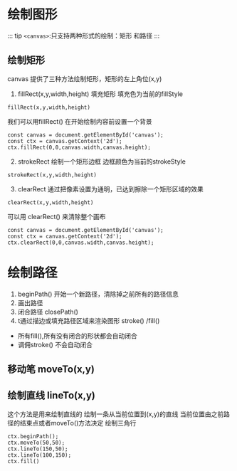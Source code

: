 <!--
 * @Descripttion: 
 * @Author: voanit
 * @Date: 2024-09-01 11:11:07
 * @LastEditors: voanit
 * @LastEditTime: 2024-09-01 16:40:14
-->
# 绘制图形

::: tip
`<canvas>`:只支持两种形式的绘制：矩形 和路径
:::

##  绘制矩形

canvas 提供了三种方法绘制矩形，矩形的左上角位(x,y)

1. fillRect(x,y,width,height) 填充矩形 填充色为当前的fillStyle
```
fillRect(x,y,width,height)
```
我们可以用fillRect() 在开始绘制内容前设置一个背景

```
const canvas = document.getElementById('canvas');
const ctx = canvas.getContext('2d');
ctx.fillRect(0,0,canvas.width,canvas.height);
```
2. strokeRect 绘制一个矩形边框 边框颜色为当前的strokeStyle

```
strokeRect(x,y,width,height)
```

3. clearRect 通过把像素设置为通明，已达到擦除一个矩形区域的效果

```
clearRect(x,y,width,height)
```

可以用 clearRect() 来清除整个画布

``` 
const canvas = document.getElementById('canvas');
const ctx = canvas.getContext('2d');
ctx.clearRect(0,0,canvas.width,canvas.height);
```

# 绘制路径
1. beginPath() 开始一个新路径，清除掉之前所有的路径信息
2. 画出路径
3. 闭合路径 closePath()
4. t通过描边或填充路径区域来渲染图形 stroke() /fill()
  - 所有fill(),所有没有闭合的形状都会自动闭合
  - 调佣stroke() 不会自动闭合

## 移动笔 moveTo(x,y)

## 绘制直线 lineTo(x,y)

这个方法是用来绘制直线的 绘制一条从当前位置到(x,y)的直线
当前位置由之前路径的结束点或者moveTo()方法决定
绘制三角行

```
ctx.beginPath();
ctx.moveTo(50,50);
ctx.lineTo(150,50);
ctx.lineTo(100,150);
ctx.fill()
```
